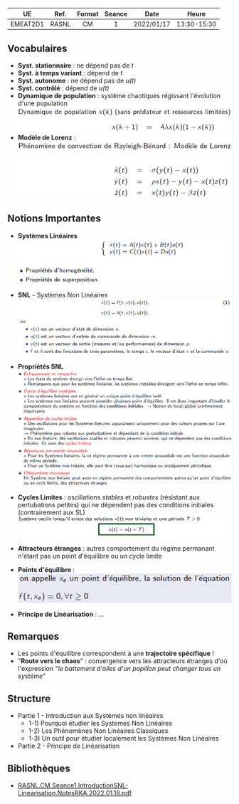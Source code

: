 
| UE | Ref. | Format | Seance | Date | Heure |
|:---:|:---:|:---:|:---:|:---:|:---:|
| EMEAT2D1 | RASNL | CM | 1 | 2022/01/17 | 13:30-15:30 |

## Vocabulaires
- **Syst. stationnaire** : ne dépend pas de _t_
- **Syst. à temps variant** : dépend de _t_
- **Syst. autonome** : ne dépend pas de _u(t)_
- **Syst. contrôlé** : dépend de _u(t)_
- **Dynamique de population** : système chaotiques régissant l'évolution d'une population
![](/assets/images/RASNL.CM.Seance1.DynPop.png)
- **Modèle de Lorenz** :
![](/assets/images/RASNL.CM.Seance1.ModeleLorenz.png)

## Notions Importantes

- **Systèmes Linéaires**
![](/assets/images/RASNL.CM.Seance1.DefSL.png)

- **SNL** - Systèmes Non Linéaires
![](/assets/images/RASNL.CM.Seance1.DefSNL.png)

- **Propriétés SNL**
![](/assets/images/RASNL.CM.Seance1.PropSNL.png)

- **Cycles Limites** : 
oscillations _stables_ et _robustes_ (résistant aux pertubations petites) qui ne dépendent pas des conditions initiales (contrairement aux SL)
![](/assets/images/RASNL.CM.Seance1.DefSystOscille.png)

- **Attracteurs étranges** : 
autres comportement du régime permanant n'étant pas un point d'équilibre ou un cycle limite

- **Points d'équilibre** :
![](/assets/images/RASNL.CM.Seance1.DefPointEquilibre.png)

- **Principe de Linéarisation** :
...

## Remarques
- Les points d'équilibre correspondent à une **trajectoire spécifique** !
- "**Route vers le chaos**" : convergence vers les attracteurs étranges
d'où l'expression "_le battement d'ailes d'un papillon peut changer tous un système_"

## Structure

- Partie 1 - Introduction aux Systèmes non linéaires
    - 1-1) Pourquoi étudier les Systemes Non Linéaires
    - 1-2) Les Phénomènes Non Linéaires Classiques
    - 1-3) Un outil pour étudier localement les Systèmes Non Linéaires
- Partie 2 - Principe de Linéarisation

## Bibliothèques

- [RASNL.CM.Seance1.IntroductionSNL-Linearisation.NotesRKA.2022.01.18.pdf](https://www.dropbox.com/s/qpv85apip1oawzq/RASNL.CM.Seance1.IntroductionSNL-Linearisation.NotesRKA.2022.01.18.pdf?dl=0)
